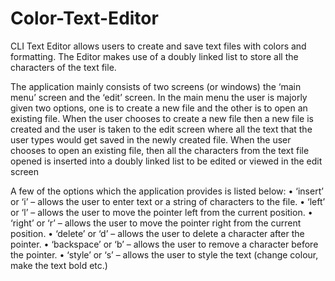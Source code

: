 # Color-Text-Editor
CLI Text Editor allows users to create and save text files with colors and formatting. The Editor makes use of a doubly linked list to store all the characters of the text file.

The application mainly consists of two screens (or windows) the ‘main menu’ screen and the ‘edit’ screen. In the main menu the user is majorly given two options, one is to create 
a new file and the other is to open an existing file.
When the user chooses to create a new file then a new file is created and the user is taken to 
the edit screen where all the text that the user types would get saved in the newly created file.
When the user chooses to open an existing file, then all the characters from the text file
opened is inserted into a doubly linked list to be edited or viewed in the edit screen

A few of the options which the application provides is listed below:
• ‘insert’ or ‘i’ – allows the user to enter text or a string of characters to the file.
• ‘left’ or ‘l’ – allows the user to move the pointer left from the current position.
• ‘right’ or ‘r’ – allows the user to move the pointer right from the current position.
• ‘delete’ or ‘d’ – allows the user to delete a character after the pointer.
• ‘backspace’ or ‘b’ – allows the user to remove a character before the pointer.
• ‘style’ or ‘s’ – allows the user to style the text (change colour, make the text bold etc.)
